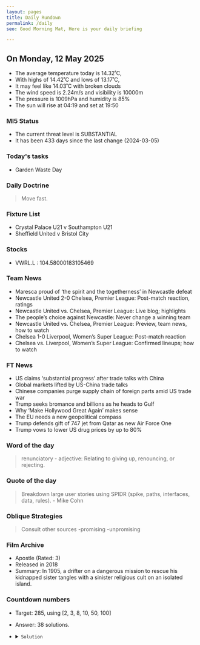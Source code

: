 ```yaml
---
layout: pages
title: Daily Rundown
permalink: /daily
seo: Good Morning Mat, Here is your daily briefing

---
```


<!-- weather_marker starts -->
## On Monday, 12 May 2025

- The average temperature today is 14.32˚C,
- With highs of 14.42˚C and lows of 13.17˚C,
- It may feel like 14.03˚C with broken clouds
- The wind speed is 2.24m/s and visibility is 10000m
- The pressure is 1009hPa and humidity is 85%
- The sun will rise at 04:19 and set at 19:50

<!-- weather_marker ends -->

### MI5 Status
<!-- threat_marker starts -->
- The current threat level is <span class="highlighter">SUBSTANTIAL</span>
- It has been 433 days since the last change (2024-03-05)

<!-- threat_marker ends -->

### Today's tasks
<!-- task_marker starts -->
- Garden Waste Day

<!-- task_marker ends -->

### Daily Doctrine
<!-- doctrine_marker starts -->
> Move fast.
<!-- doctrine_marker ends -->

### Fixture List

<!-- fixture_marker starts -->
- Crystal Palace U21 v Southampton U21
- Sheffield United v Bristol City
<!-- fixture_marker ends -->


### Stocks

<!-- stocks_marker starts -->

- VWRL.L : 104.58000183105469 

<!-- stocks_marker ends -->


### Team News
<!-- news_marker starts -->

 - Maresca proud of ‘the spirit and the togetherness’ in Newcastle defeat
 - Newcastle United 2-0 Chelsea, Premier League: Post-match reaction, ratings
 - Newcastle United vs. Chelsea, Premier League: Live blog; highlights
 - The people’s choice against Newcastle: Never change a winning team
 - Newcastle United vs. Chelsea, Premier League: Preview, team news, how to watch
 - Chelsea 1-0 Liverpool, Women’s Super League: Post-match reaction
 - Chelsea vs. Liverpool, Women’s Super League: Confirmed lineups; how to watch

<!-- news_marker ends -->

### FT News

<!-- ftnews_marker starts -->

 - US claims ‘substantial progress’ after trade talks with China
 - Global markets lifted by US-China trade talks
 - Chinese companies purge supply chain of foreign parts amid US trade war
 - Trump seeks bromance and billions as he heads to Gulf
 - Why ‘Make Hollywood Great Again’ makes sense
 - The EU needs a new geopolitical compass
 - Trump defends gift of 747 jet from Qatar as new Air Force One
 - Trump vows to lower US drug prices by up to 80%

<!-- ftnews_marker ends -->

### Word of the day

<!-- word_marker starts -->

 > renunciatory - adjective: Relating to giving up, renouncing, or rejecting.

<!-- word_marker ends -->


### Quote of the day
<!-- quote_marker starts -->

> Breakdown large user stories using SPIDR (spike, paths, interfaces, data, rules). - Mike Cohn

<!-- quote_marker ends -->

### Oblique Strategies
<!-- eno_marker starts -->
> Consult other sources
-promising
-unpromising

<!-- eno_marker ends -->

### Film Archive

<!-- film_marker starts -->
- Apostle (Rated: 3)
- Released in 2018
- Summary: In 1905, a drifter on a dangerous mission to rescue his kidnapped sister tangles with a sinister religious cult on an isolated island.
<!-- film_marker ends -->

### Countdown numbers
<!-- game_marker starts -->

- Target: 285, using [2, 3, 8, 10, 50, 100]
- Answer: 38 solutions.

- <details><summary><code>Solution</code></summary>

  Solution: ( 100 - ( 50 - 10 ) / 8 ) x 3

   </details>

<!-- game_marker ends -->
